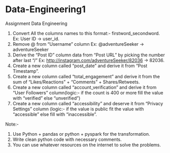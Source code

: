 # Data-Engineering1

Assignment Data Engineering

1. Convert All the columns names to this format:- firstword_secondword. Ex: User ID -> user_id.
2. Remove @ from “Username”  column Ex:  @adventureSeeker -> adventureSeeker
3. Derive the “Post ID” column data from “Post URL” by picking the number after last “/” Ex: http://instagram.com/adventureSeeker/82036 -> 82036.
4. Create a new column called “post_date” and derive it from “Post Timestamp”. 
5. Create a new column called “total_engagement” and derive it from the sum of “Likes/Reactions” + “Comments” + Shares/Retweets.
6. Create a new column called “account_verification” and derive it from “User Followers” column(logic:- if the count is 400 or more fill the value with “verified” else “unverified”)
7. Create a new column called “accessibility” and deserve it from “Privacy Settings” column (logic:- if the value is public fit the value with “accessible” else fill with “inaccessible”.

Note:- 
1. Use Python + pandas or python + pyspark for the transformation.
2. Write clean python code with necessary comments.
3. You can use whatever resources on the internet to  solve the problems.
